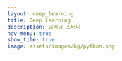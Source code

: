 ```yaml
---
layout: deep_learning
title: Deep Learning
description: 딥러닝 스터디
nav-menu: true
show_tile: true  
image: assets/images/bg/python.png
---
```



<!-- deep_learning.html 레이아웃 페이지 -->